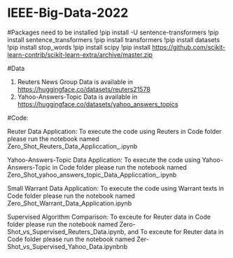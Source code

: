 # IEEE-Big-Data-2022

#Packages need to be installed
!pip install -U sentence-transformers
!pip install sentence_transformers
!pip install transformers
!pip install datasets
!pip install stop_words
!pip install scipy 
!pip install https://github.com/scikit-learn-contrib/scikit-learn-extra/archive/master.zip

#Data 

1. Reuters News Group Data is available in https://huggingface.co/datasets/reuters21578 
2. Yahoo-Answers-Topic Data is available in  https://huggingface.co/datasets/yahoo_answers_topics

#Code:

Reuter Data Application: To execute the code using Reuters in Code folder please run the notebook named Zero_Shot_Reuters_Data_Appliccation_.ipynb

Yahoo-Answers-Topic Data Application: To execute the code using Yahoo-Answers-Topic in Code folder please run the notebook named Zero_Shot_yahoo_answers_topic_Data_Appliccation_.ipynb

Small Warrant Data Application: To execute the code using Warrant texts in Code folder please run the notebook named Zero_Shot_Warrant_Data_Application.ipynb

Supervised Algorithm Comparison: To exceute for Reuter data in Code folder please run the notebook named Zero-Shot_vs_Supervised_Reuters_Data.ipynb, and To exceute for Reuter data in Code folder please run the notebook named Zer-Shot_vs_Supervised_Yahoo_Data.ipynbnb


